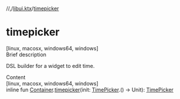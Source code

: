 //[.](../index.md)/[libui.ktx](index.md)/[timepicker](timepicker.md)



# timepicker  
[linux, macosx, windows64, windows]  
Brief description  


DSL builder for a widget to edit time.

  
  
  
Content  
[linux, macosx, windows64, windows]  
inline fun [Container](-container/index.md).[timepicker](timepicker.md)(init: [TimePicker](-time-picker/index.md).() -> Unit): [TimePicker](-time-picker/index.md)  



